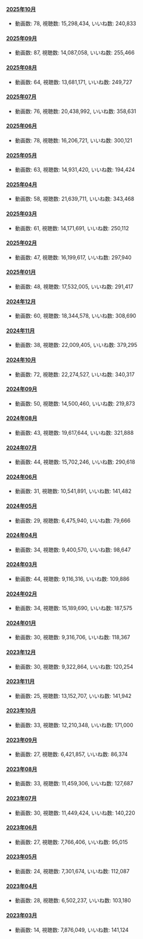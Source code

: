 #### [2025年10月](videos/202510 "wikilink")

-   動画数: 78, 視聴数: 15,298,434, いいね数: 240,833

#### [2025年09月](videos/202509 "wikilink")

-   動画数: 87, 視聴数: 14,087,058, いいね数: 255,466

#### [2025年08月](videos/202508 "wikilink")

-   動画数: 64, 視聴数: 13,681,171, いいね数: 249,727

#### [2025年07月](videos/202507 "wikilink")

-   動画数: 76, 視聴数: 20,438,992, いいね数: 358,631

#### [2025年06月](videos/202506 "wikilink")

-   動画数: 78, 視聴数: 16,206,721, いいね数: 300,121

#### [2025年05月](videos/202505 "wikilink")

-   動画数: 63, 視聴数: 14,931,420, いいね数: 194,424

#### [2025年04月](videos/202504 "wikilink")

-   動画数: 58, 視聴数: 21,639,711, いいね数: 343,468

#### [2025年03月](videos/202503 "wikilink")

-   動画数: 61, 視聴数: 14,171,691, いいね数: 250,112

#### [2025年02月](videos/202502 "wikilink")

-   動画数: 47, 視聴数: 16,199,617, いいね数: 297,940

#### [2025年01月](videos/202501 "wikilink")

-   動画数: 48, 視聴数: 17,532,005, いいね数: 291,417

#### [2024年12月](videos/202412 "wikilink")

-   動画数: 60, 視聴数: 18,344,578, いいね数: 308,690

#### [2024年11月](videos/202411 "wikilink")

-   動画数: 38, 視聴数: 22,009,405, いいね数: 379,295

#### [2024年10月](videos/202410 "wikilink")

-   動画数: 72, 視聴数: 22,274,527, いいね数: 340,317

#### [2024年09月](videos/202409 "wikilink")

-   動画数: 50, 視聴数: 14,500,460, いいね数: 219,873

#### [2024年08月](videos/202408 "wikilink")

-   動画数: 43, 視聴数: 19,617,644, いいね数: 321,888

#### [2024年07月](videos/202407 "wikilink")

-   動画数: 44, 視聴数: 15,702,246, いいね数: 290,618

#### [2024年06月](videos/202406 "wikilink")

-   動画数: 31, 視聴数: 10,541,891, いいね数: 141,482

#### [2024年05月](videos/202405 "wikilink")

-   動画数: 29, 視聴数: 6,475,940, いいね数: 79,666

#### [2024年04月](videos/202404 "wikilink")

-   動画数: 34, 視聴数: 9,400,570, いいね数: 98,647

#### [2024年03月](videos/202403 "wikilink")

-   動画数: 44, 視聴数: 9,116,316, いいね数: 109,886

#### [2024年02月](videos/202402 "wikilink")

-   動画数: 34, 視聴数: 15,189,690, いいね数: 187,575

#### [2024年01月](videos/202401 "wikilink")

-   動画数: 30, 視聴数: 9,316,706, いいね数: 118,367

#### [2023年12月](videos/202312 "wikilink")

-   動画数: 30, 視聴数: 9,322,864, いいね数: 120,254

#### [2023年11月](videos/202311 "wikilink")

-   動画数: 25, 視聴数: 13,152,707, いいね数: 141,942

#### [2023年10月](videos/202310 "wikilink")

-   動画数: 33, 視聴数: 12,210,348, いいね数: 171,000

#### [2023年09月](videos/202309 "wikilink")

-   動画数: 27, 視聴数: 6,421,857, いいね数: 86,374

#### [2023年08月](videos/202308 "wikilink")

-   動画数: 33, 視聴数: 11,459,306, いいね数: 127,687

#### [2023年07月](videos/202307 "wikilink")

-   動画数: 30, 視聴数: 11,449,424, いいね数: 140,220

#### [2023年06月](videos/202306 "wikilink")

-   動画数: 27, 視聴数: 7,766,406, いいね数: 95,015

#### [2023年05月](videos/202305 "wikilink")

-   動画数: 24, 視聴数: 7,301,674, いいね数: 112,087

#### [2023年04月](videos/202304 "wikilink")

-   動画数: 28, 視聴数: 6,502,237, いいね数: 103,180

#### [2023年03月](videos/202303 "wikilink")

-   動画数: 14, 視聴数: 7,876,049, いいね数: 141,124

